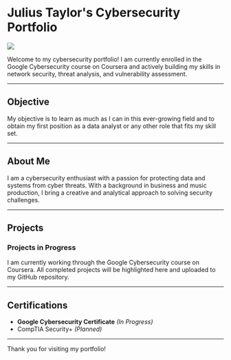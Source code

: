 # Julius Taylor's Cybersecurity Portfolio
<a href="https://www.linkedin.com/in/juliustaylor365"><img src="https://img.shields.io/badge/-LinkedIn-0072b1?&style=for-the-badge&logo=linkedin&logoColor=white" /></a>


Welcome to my cybersecurity portfolio! I am currently enrolled in the Google Cybersecurity course on Coursera and actively building my skills in network security, threat analysis, and vulnerability assessment.

---

## Objective
My objective is to learn as much as I can in this ever-growing field and to obtain my first position as a data analyst or any other role that fits my skill set.

---

## About Me
I am a cybersecurity enthusiast with a passion for protecting data and systems from cyber threats. With a background in business and music production, I bring a creative and analytical approach to solving security challenges.

---

## Projects

### Projects in Progress
I am currently working through the Google Cybersecurity course on Coursera. All completed projects will be highlighted here and uploaded to my GitHub repository.

---

## Certifications
- **Google Cybersecurity Certificate** *(In Progress)*
- CompTIA Security+ *(Planned)*

---

Thank you for visiting my portfolio!
